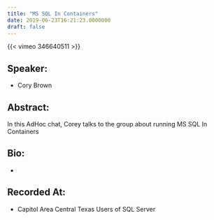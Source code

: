 ```yaml
---
title: "MS SQL In Containers"
date: 2019-06-23T16:21:23.0000000
draft: false
---
```


{{< vimeo 346640511 >}}

## Speaker:

 - Cory Brown

## Abstract:

<p>In this AdHoc chat, Corey talks to the group about running MS SQL In Containers</p>

## Bio:

 - 

## Recorded At:

 - Capitol Area Central Texas Users of SQL Server

